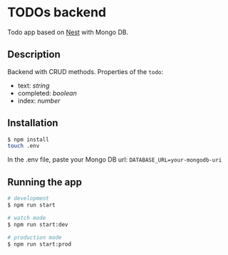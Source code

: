 # TODOs backend
Todo app based on [Nest](https://github.com/nestjs/nest) with Mongo DB.

## Description

Backend with CRUD methods. Properties of the `todo`:  
- text: *string*  
- completed: *boolean*
- index: *number*

## Installation

```bash
$ npm install
touch .env
```
In the .env file, paste your Mongo DB url: `DATABASE_URL=your-mongodb-uri`

## Running the app

```bash
# development
$ npm run start

# watch mode
$ npm run start:dev

# production mode
$ npm run start:prod
```
